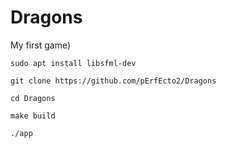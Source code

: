 # Dragons
My first game)

`sudo apt install libsfml-dev`

`git clone https://github.com/pErfEcto2/Dragons`

`cd Dragons`

`make build`

`./app`
